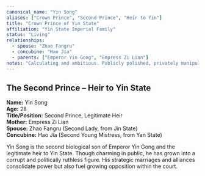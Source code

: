 ```yaml
---
canonical_name: "Yin Song"
aliases: ["Crown Prince", "Second Prince", "Heir to Yin"]
title: "Crown Prince of Yin State"
affiliation: "Yin State Imperial Family"
status: "Living"
relationships:
  - spouse: "Zhao Fangru"
  - concubine: "Hao Jia"
  - parents: ["Emperor Yin Gong", "Empress Zi Lian"]
notes: "Calculating and ambitious. Publicly polished, privately manipulative. Loves power more than people."
---
```

## The Second Prince – Heir to Yin State  
**Name:** Yin Song  
**Age:** 28  
**Title/Position:** Second Prince, Legitimate Heir  
**Mother:** Empress Zi Lian  
**Spouse:** Zhao Fangru (Second Lady, from Jin State)  
**Concubine:** Hao Jia (Second Young Mistress, from Yan State)

Yin Song is the second biological son of Emperor Yin Gong and the legitimate heir to Yin State. Though charming in public, he has grown into a corrupt and politically ruthless figure. His strategic marriages and alliances consolidate power but also fuel growing opposition within the court.
